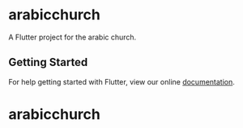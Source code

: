 # arabicchurch

A Flutter project for the arabic church.

## Getting Started

For help getting started with Flutter, view our online
[documentation](http://flutter.io/).
# arabicchurch

